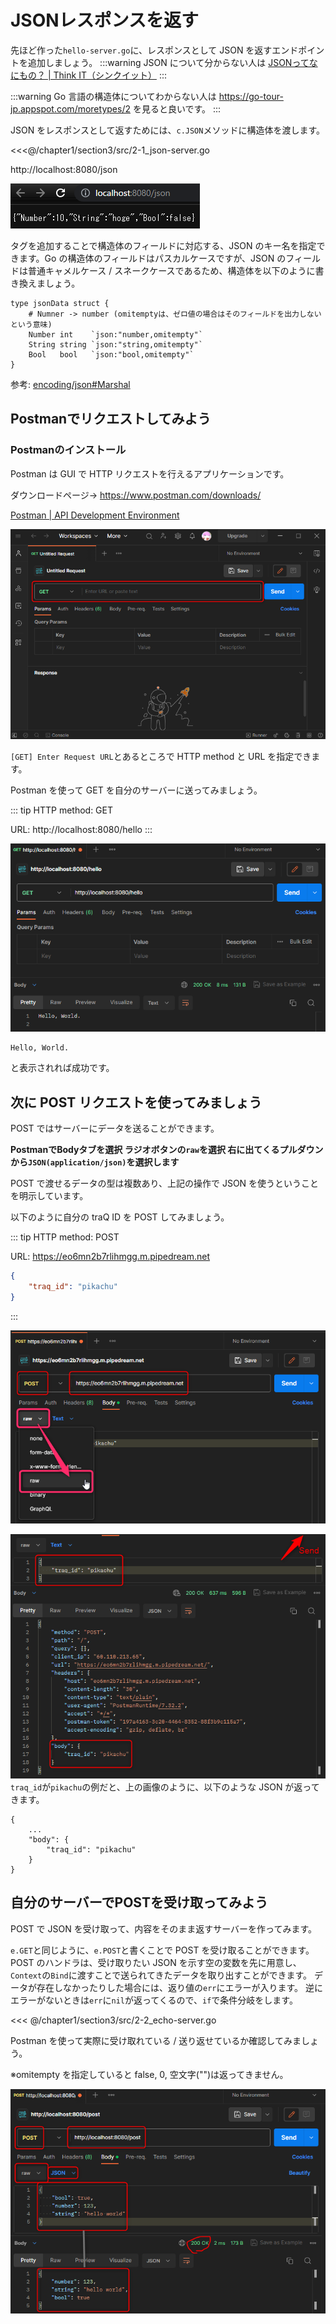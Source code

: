 # JSONレスポンスを返す

先ほど作った`hello-server.go`に、レスポンスとして JSON を返すエンドポイントを追加しましょう。
:::warning
JSON について分からない人は
[JSONってなにもの？ | Think IT（シンクイット）](https://thinkit.co.jp/article/70/1)
:::

:::warning
Go 言語の構造体についてわからない人は
https://go-tour-jp.appspot.com/moretypes/2
を見ると良いです。
:::

JSON をレスポンスとして返すためには、`c.JSON`メソッドに構造体を渡します。

<<<@/chapter1/section3/src/2-1_json-server.go

http://localhost:8080/json

![](assets/json_server.png)

タグを追加することで構造体のフィールドに対応する、JSON のキー名を指定できます。Go の構造体のフィールドはパスカルケースですが、JSON のフィールドは普通キャメルケース / スネークケースであるため、構造体を以下のように書き換えましょう。

```go=
type jsonData struct {
    # Numner -> number (omitemptyは、ゼロ値の場合はそのフィールドを出力しないという意味)
	Number int    `json:"number,omitempty"`
	String string `json:"string,omitempty"`
	Bool   bool   `json:"bool,omitempty"`
}
```

参考: [encoding/json#Marshal](https://pkg.go.dev/encoding/json#Marshal)

## Postmanでリクエストしてみよう

### Postmanのインストール
Postman は GUI で HTTP リクエストを行えるアプリケーションです。

ダウンロードページ→ https://www.postman.com/downloads/

[Postman | API Development Environment](https://www.getpostman.com/)

![](assets/postman.png)

`[GET] Enter Request URL`とあるところで HTTP method と URL を指定できます。

Postman を使って GET を自分のサーバーに送ってみましょう。


::: tip
HTTP method: GET

URL: http://localhost:8080/hello
:::

![](assets/postman-hello.png)

```
Hello, World.
```
と表示されれば成功です。

## 次に POST リクエストを使ってみましょう

POST ではサーバーにデータを送ることができます。

**PostmanでBodyタブを選択
ラジオボタンの`raw`を選択
右に出てくるプルダウンから`JSON(application/json)`を選択します**

POST で渡せるデータの型は複数あり、上記の操作で JSON を使うということを明示しています。

以下のように自分の traQ ID を POST してみましょう。

::: tip
HTTP method: POST

URL: https://eo6mn2b7rlihmgg.m.pipedream.net

```json
{
    "traq_id": "pikachu"
}
```
:::

![](assets/postman-post.png)

![](assets/postman-response.png)
`traq_id`が`pikachu`の例だと、上の画像のように、以下のような JSON が返ってきます。
```
{
    ...
    "body": {
        "traq_id": "pikachu"
    }
}
```

<!--
inspectある?
から自分のtraQ IDがあるか確認してみましょう
-->

## 自分のサーバーでPOSTを受け取ってみよう

POST で JSON を受け取って、内容をそのまま返すサーバーを作ってみます。

`e.GET`と同じように、`e.POST`と書くことで POST を受け取ることができます。
POST のハンドラは、受け取りたい JSON を示す空の変数を先に用意し、`Context`の`Bind`に渡すことで送られてきたデータを取り出すことができます。
データが存在しなかったりした場合には、返り値の`err`にエラーが入ります。
逆にエラーがないときは`err`に`nil`が返ってくるので、`if`で条件分岐をします。

<<< @/chapter1/section3/src/2-2_echo-server.go

Postman を使って実際に受け取れている / 送り返せているか確認してみましょう。

※omitempty を指定していると false, 0, 空文字("")は返ってきません。

![](assets/postman-echo.png)
